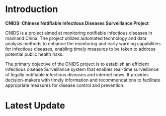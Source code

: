 
# Introduction

**CNIDS: Chinese Notifiable Infectious Diseases Surveillance Project**

CNIDS is a project aimed at monitoring notifiable infectious diseases in mainland China. The project utilizes automated technology and data analysis methods to enhance the monitoring and early warning capabilities for infectious diseases, enabling timely measures to be taken to address potential public health risks.

The primary objective of the CNIDS project is to establish an efficient infectious disease Surveillance system that enables real-time surveillance of legally notifiable infectious diseases and internet news. It provides decision-makers with timely information and recommendations to facilitate appropriate measures for disease control and prevention.

# Latest Update
